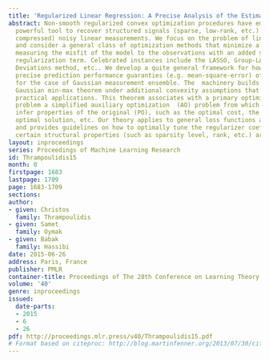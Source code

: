 ```yaml
---
title: 'Regularized Linear Regression: A Precise Analysis of the Estimation Error'
abstract: Non-smooth regularized convex optimization procedures have emerged as a
  powerful tool to recover structured signals (sparse, low-rank, etc.) from (possibly
  compressed) noisy linear measurements. We focus on the problem of linear regression
  and consider a general class of optimization methods that minimize a loss function
  measuring the misfit of the model to the observations with an added structured-inducing
  regularization term. Celebrated instances include the LASSO, Group-LASSO, Least-Absolute
  Deviations method, etc.. We develop a quite general framework for how to determine
  precise prediction performance guaranties (e.g. mean-square-error) of such methods
  for the case of Gaussian measurement ensemble. The  machinery builds upon  Gordon’s
  Gaussian min-max theorem under additional convexity assumptions that arise in many
  practical applications. This theorem associates with a primary optimization (PO)
  problem a simplified auxiliary optimization  (AO) problem from which we can tightly
  infer properties of the original (PO), such as the optimal cost, the norm of the
  optimal solution, etc. Our theory applies to general loss functions and regularization
  and provides guidelines on how to optimally tune the regularizer coefficient when
  certain structural properties (such as sparsity level, rank, etc.) are known.
layout: inproceedings
series: Proceedings of Machine Learning Research
id: Thrampoulidis15
month: 0
firstpage: 1683
lastpage: 1709
page: 1683-1709
sections: 
author:
- given: Christos
  family: Thrampoulidis
- given: Samet
  family: Oymak
- given: Babak
  family: Hassibi
date: 2015-06-26
address: Paris, France
publisher: PMLR
container-title: Proceedings of The 28th Conference on Learning Theory
volume: '40'
genre: inproceedings
issued:
  date-parts:
  - 2015
  - 6
  - 26
pdf: http://proceedings.mlr.press/v40/Thrampoulidis15.pdf
# Format based on citeproc: http://blog.martinfenner.org/2013/07/30/citeproc-yaml-for-bibliographies/
---
```

